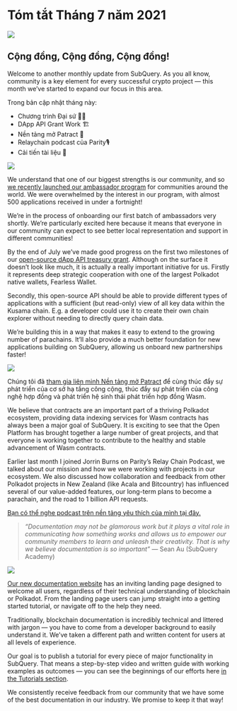 # Tóm tắt Tháng 7 năm 2021

![](https://miro.medium.com/max/1400/1*2z3_9s-SY7dAvfe6xf9IDA.png)

## Cộng đồng, Cộng đồng, Cộng đồng!


Welcome to another monthly update from SubQuery. As you all know, community is a key element for every successful crypto project — this month we’ve started to expand our focus in this area.

Trong bản cập nhật tháng này:

-   Chương trình Đại sứ 👩💼
-   DApp API Grant Work 🏗
-   Nền tảng mở Patract 🌃
-   Relaychain podcast của Parity🎙
-   Cải tiến tài liệu 📑


![](https://miro.medium.com/max/1400/0*pe3Z3x1lGb_RLa5x)

We understand that one of our biggest strengths is our community, and so [we recently launched our ambassador program](https://subquery.medium.com/introducing-the-subquery-ambassador-program-aa82613ab804) for communities around the world. We were overwhelmed by the interest in our program, with almost 500 applications received in under a fortnight!

We’re in the process of onboarding our first batch of ambassadors very shortly. We’re particularly excited here because it means that everyone in our community can expect to see better local representation and support in different communities!

By the end of July we’ve made good progress on the first two milestones of our [open-source dApp API treasury grant](https://kusama.polkassembly.io/treasury/95). Although on the surface it doesn’t look like much, it is actually a really important initiative for us. Firstly it represents deep strategic cooperation with one of the largest Polkadot native wallets, Fearless Wallet.

Secondly, this open-source API should be able to provide different types of applications with a sufficient (but read-only) view of all key data within the Kusama chain. E.g. a developer could use it to create their own chain explorer without needing to directly query chain data.

We’re building this in a way that makes it easy to extend to the growing number of parachains. It’ll also provide a much better foundation for new applications building on SubQuery, allowing us onboard new partnerships faster!

![](https://miro.medium.com/max/1400/0*AhM68fyjjSp_2edZ)

Chúng tôi đã [tham gia liên minh Nền tảng mở Patract](https://subquery.medium.com/subquery-is-joining-the-patract-open-platform-91682c748a57) để cùng thúc đẩy sự phát triển của cơ sở hạ tầng công cộng, thúc đẩy sự phát triển của công nghệ hợp đồng và phát triển hệ sinh thái phát triển hợp đồng Wasm.

We believe that contracts are an important part of a thriving Polkadot ecosystem, providing data indexing services for Wasm contracts has always been a major goal of SubQuery. It is exciting to see that the Open Platform has brought together a large number of great projects, and that everyone is working together to contribute to the healthy and stable advancement of Wasm contracts.

Earlier last month I joined Jorrin Burns on Parity’s Relay Chain Podcast, we talked about our mission and how we were working with projects in our ecosystem. We also discussed how collaboration and feedback from other Polkadot projects in New Zealand (like Acala and Bitcountry) has influenced several of our value-added features, our long-term plans to become a parachain, and the road to 1 billion API requests.

[Bạn có thể nghe podcast trên nền tảng yêu thích của mình tại đây.](https://relaychain.fm/35-querying-the-worlds-data-with-subquery)

> _“Documentation may not be glamorous work but it plays a vital role in communicating how something works and allows us to empower our community members to learn and unleash their creativity. That is why we believe documentation is so important”_ — Sean Au (SubQuery Academy)

![](https://miro.medium.com/max/1200/0*tvcfXFxHc6shdmAy.gif)

[Our new documentation website](https://doc.subquery.network/) has an inviting landing page designed to welcome all users, regardless of their technical understanding of blockchain or Polkadot. From the landing page users can jump straight into a getting started tutorial, or navigate off to the help they need.

Traditionally, blockchain documentation is incredibly technical and littered with jargon — you have to come from a developer background to easily understand it. We’ve taken a different path and written content for users at all levels of experience.

Our goal is to publish a tutorial for every piece of major functionality in SubQuery. That means a step-by-step video and written guide with working examples as outcomes — you can see the beginnings of our efforts here [in the Tutorials section](https://doc.subquery.network/tutorials_examples/howto.html).

We consistently receive feedback from our community that we have some of the best documentation in our industry. We promise to keep it that way!